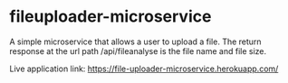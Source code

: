# fileuploader-microservice

A simple microservice that allows a user to upload a file.  The return response at the url path /api/fileanalyse is the file name and file size.

Live application link: https://file-uploader-microservice.herokuapp.com/